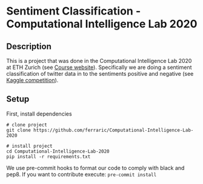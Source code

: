 # Sentiment Classification - Computational Intelligence Lab 2020

## Description   
This is a project that was done in the Computational Intelligence Lab 2020 at ETH Zurich (see [Course website](http://www.da.inf.ethz.ch/teaching/2020/CIL/)).
Specifically we are doing a sentiment classification of twitter data in to the sentiments positive and negative (see [Kaggle competition](https://www.kaggle.com/c/cil-text-classification-2020)). 

## Setup 
First, install dependencies   
```
# clone project   
git clone https://github.com/ferraric/Computational-Intelligence-Lab-2020   

# install project   
cd Computational-Intelligence-Lab-2020    
pip install -r requirements.txt
 ```  
We use pre-commit hooks to format our code to comply with black and pep8. If you want to contribute execute: 
```pre-commit install```
 
